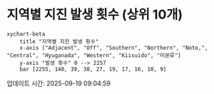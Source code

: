 # 지역별 지진 발생 횟수 (상위 10개)

```mermaid
xychart-beta
    title "지역별 지진 발생 횟수"
    x-axis ["Adjacent", "Off", "Southern", "Northern", "Noto,", "Central", "Hyuganada", "Western", "Kiisuido", "미분류"]
    y-axis "발생 횟수" 0 --> 2257
    bar [2255, 140, 39, 38, 27, 19, 17, 16, 10, 9]
```

업데이트 시간: 2025-09-19 09:04:59
